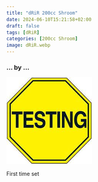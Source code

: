 ```yaml
---
title: "dRiR 200cc Shroom"
date: 2024-06-10T15:21:58+02:00
draft: false
tags: [dRiR]
categories: [200cc Shroom]
image: dRiR.webp
---
```

### ... by ...
![Nothing there](testing.jpg)

First time set